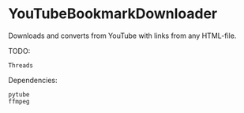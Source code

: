 # YouTubeBookmarkDownloader
Downloads and converts from YouTube with links from any HTML-file.

TODO:

    Threads

Dependencies:

    pytube
    ffmpeg